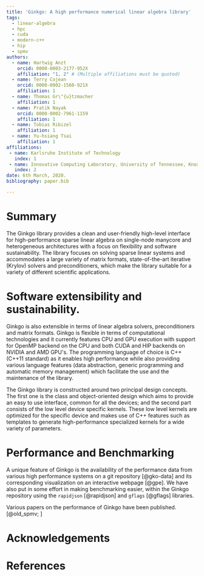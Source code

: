 ```yaml
---
title: 'Ginkgo: A high performance numerical linear algebra library'
tags:
  - linear-algebra
  - hpc
  - cuda
  - modern-c++
  - hip
  - spmv
authors:
  - name: Hartwig Anzt
    orcid: 0000-0003-2177-952X
    affiliation: "1, 2" # (Multiple affiliations must be quoted)
  - name: Terry Cojean
    orcid: 0000-0002-1560-921X
    affiliation: 1 
  - name: Thomas Gr\"{u}tzmacher 
    affiliation: 1 
  - name: Pratik Nayak 
    orcid: 0000-0002-7961-1159
    affiliation: 1 
  - name: Tobias Ribizel 
    affiliation: 1 
  - name: Yu-hsiang Tsai 
    affiliation: 1 
affiliations:
 - name: Karlsruhe Institute of Technology
   index: 1
 - name: Innovative Computing Laboratory, University of Tennessee, Knoxville 
   index: 2
date: 6th March, 2020.
bibliography: paper.bib

---
```


# Summary

The Ginkgo library provides a clean and user-friendly high-level
interface for high-performance sparse linear algebra on single-node manycore and
heterogeneous architectures with a focus on flexibility and software sustainability.
The library focuses on solving sparse linear systems and accommodates a large variety of
matrix formats, state-of-the-art iterative (Krylov) solvers and preconditioners, 
which make the library suitable for a variety of different scientific applications. 

# Software extensibility and sustainability.

Ginkgo is also extensible in terms of linear algebra solvers, preconditioners and
matrix formats. Ginkgo is flexible in terms of computational technologies and it
currently features CPU and GPU execution with support for OpenMP backend on the CPU 
and both CUDA and HIP backends on NVIDIA and AMD GPU's. The programming language
of choice is C++ (C++11 standard) as it enables high performance while also
providing various language features (data abstraction, generic programming and
automatic memory management) which facilitate the use and the maintenance of the
library. 

The Ginkgo library is constructed around two principal design concepts. The first
one is the class and object-oriented design which aims to provide an easy to use 
interface, common for all the devices; and the second part consists of the low level
device specific kernels. These low level kernels are optimized for the specific device
and makes use of C++ features such as templates to generate high-performance specialized
kernels for a wide variety of parameters.


# Performance and Benchmarking

A unique feature of Ginkgo is the availability of the performance data from various high performance
systems on a git repository [@gko-data] and its corresponding visualization on an interactive
webpage [@gpe]. We have also put in some effort in making benchmarking easier, within the 
Ginkgo repository using the `rapidjson` [@rapidjson] and  `gflags` [@gflags] libraries. 

Various papers on the performance of Ginkgo have been published.[@old_spmv; ]


# Acknowledgements


# References
